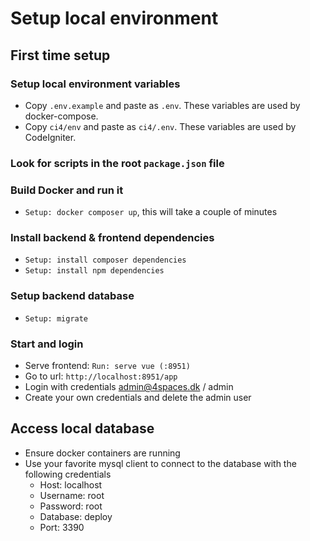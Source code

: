 # Setup local environment

## First time setup
### Setup local environment variables
* Copy `.env.example` and paste as `.env`. These variables are used by docker-compose.
* Copy `ci4/env` and paste as `ci4/.env`. These variables are used by CodeIgniter.
### Look for scripts in the root `package.json` file
### Build Docker and run it
* `Setup: docker composer up`, this will take a couple of minutes
### Install backend & frontend dependencies
* `Setup: install composer dependencies`
* `Setup: install npm dependencies`
### Setup backend database
* `Setup: migrate`
### Start and login
* Serve frontend: `Run: serve vue (:8951)`
* Go to url: `http://localhost:8951/app`
* Login with credentials admin@4spaces.dk / admin
* Create your own credentials and delete the admin user

## Access local database
* Ensure docker containers are running
* Use your favorite mysql client to connect to the database with the following credentials
    * Host: localhost
    * Username: root
    * Password: root
    * Database: deploy
    * Port: 3390
